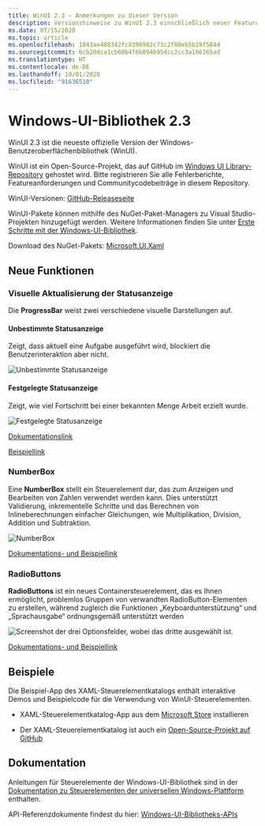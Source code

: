 ```yaml
---
title: WinUI 2.3 – Anmerkungen zu dieser Version
description: Versionshinweise zu WinUI 2.3 einschließlich neuer Features und Bugfixe.
ms.date: 07/15/2020
ms.topic: article
ms.openlocfilehash: 1043ae488342fc8396902c73c2f00eb5b19f584d
ms.sourcegitcommit: 6cb20dca1cb60b4f6b894b95dcc2cc3a166165ad
ms.translationtype: HT
ms.contentlocale: de-DE
ms.lasthandoff: 10/01/2020
ms.locfileid: "91636510"
---
```

# <a name="windows-ui-library-23"></a>Windows-UI-Bibliothek 2.3

WinUI 2.3 ist die neueste offizielle Version der Windows-Benutzeroberflächenbibliothek (WinUI).

WinUI ist ein Open-Source-Projekt, das auf GitHub im [Windows UI Library-Repository](https://aka.ms/winui) gehostet wird. Bitte registrieren Sie alle Fehlerberichte, Featureanforderungen und Communitycodebeiträge in diesem Repository.

WinUI-Versionen: [GitHub-Releaseseite](https://github.com/microsoft/microsoft-ui-xaml/releases)

WinUI-Pakete können mithilfe des NuGet-Paket-Managers zu Visual Studio-Projekten hinzugefügt werden. Weitere Informationen finden Sie unter [Erste Schritte mit der Windows-UI-Bibliothek](../getting-started.md).

Download des NuGet-Pakets: [Microsoft.UI.Xaml](https://www.nuget.org/packages/Microsoft.UI.Xaml)

## <a name="new-features"></a>Neue Funktionen

### <a name="progress-bar-visual-refresh"></a>Visuelle Aktualisierung der Statusanzeige

Die **ProgressBar** weist zwei verschiedene visuelle Darstellungen auf.

#### <a name="indeterminate-progress-bar"></a>Unbestimmte Statusanzeige

Zeigt, dass aktuell eine Aufgabe ausgeführt wird, blockiert die Benutzerinteraktion aber nicht.

![Unbestimmte Statusanzeige](../images/IndeterminateProgressBar.gif)

#### <a name="determinate-progress-bar"></a>Festgelegte Statusanzeige

Zeigt, wie viel Fortschritt bei einer bekannten Menge Arbeit erzielt wurde. 

![Festgelegte Statusanzeige](../images/DeterminateProgressBar.gif)

[Dokumentationslink](/windows/uwp/design/controls-and-patterns/progress-controls)

[Beispiellink](/windows/uwp/design/controls-and-patterns/progress-controls#examples)

### <a name="numberbox"></a>NumberBox

Eine **NumberBox** stellt ein Steuerelement dar, das zum Anzeigen und Bearbeiten von Zahlen verwendet werden kann. Dies unterstützt Validierung, inkrementelle Schritte und das Berechnen von Inlineberechnungen einfacher Gleichungen, wie Multiplikation, Division, Addition und Subtraktion.

![NumberBox](../images/NumberBoxGif.gif)

[Dokumentations- und Beispiellink](/windows/uwp/design/controls-and-patterns/number-box)

### <a name="radiobuttons"></a>RadioButtons

**RadioButtons** ist ein neues Containersteuerelement, das es Ihnen ermöglicht, problemlos Gruppen von verwandten RadioButton-Elementen zu erstellen, während zugleich die Funktionen „Keyboardunterstützung“ und „Sprachausgabe“ ordnungsgemäß unterstützt werden

![Screenshot der drei Optionsfelder, wobei das dritte ausgewählt ist.](../images/RadioButtons.png)

[Dokumentations- und Beispiellink](https://github.com/microsoft/microsoft-ui-xaml-specs/blob/c8d3d3668af546091656dfc37436b13cd062f52d/active/radiobuttons/RadioButtons_Spec.md)

## <a name="examples"></a>Beispiele

Die Beispiel-App des XAML-Steuerelementkatalogs enthält interaktive Demos und Beispielcode für die Verwendung von WinUI-Steuerelementen.

* XAML-Steuerelementkatalog-App aus dem [Microsoft Store](
https://www.microsoft.com/p/xaml-controls-gallery/9msvh128x2zt) installieren

* Der XAML-Steuerelementkatalog ist auch ein [Open-Source-Projekt auf GitHub](https://github.com/Microsoft/Xaml-Controls-Gallery)

## <a name="documentation"></a>Dokumentation

Anleitungen für Steuerelemente der Windows-UI-Bibliothek sind in der [Dokumentation zu Steuerelementen der universellen Windows-Plattform](/windows/uwp/design/controls-and-patterns/) enthalten.

API-Referenzdokumente findest du hier: [Windows-UI-Bibliotheks-APIs](/uwp/api/overview/winui/)